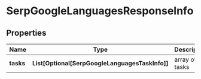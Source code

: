 # SerpGoogleLanguagesResponseInfo


## Properties

| Name | Type | Description | Notes |
|------------ | ------------- | ------------- | -------------|
**tasks** | **List[Optional[SerpGoogleLanguagesTaskInfo]]** | array of tasks |[optional]|
